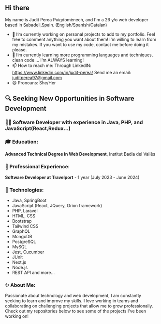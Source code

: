 ## Hi there 
My name is Judit Perea Puigdomènech, and I'm a 26 y/o web developer based in Sabadell,Spain.
(English/Spanish/Catalan)
- 🔭 I’m currently working on personal projects to add to my portfolio.
 Feel free to comment anything you want about them! I'm willing to learn from my mistakes.
 If you want to use my code, contact me before doing it please.
- 🌱 I’m currently learning more programming languages and techniques, clean code ... I'm ALWAYS learning!
- 📫 How to reach me:
  Through LinkedIN: https://www.linkedin.com/in/judit-perea/
  Send me an email: juditperea97@gmail.com
- 😄 Pronouns: She/Her
## 🔍 Seeking New Opportunities in Software Development

### 👩‍💻 Software Developer with experience in Java, PHP, and JavaScript(React,Redux...) 

### 🎓 Education:
**Advanced Technical Degree in Web Development**, Institut Badia del Vallès

### 💼 Professional Experience:
**Software Developer at Travelport** - 1 year (July 2023 - June 2024)

### 🔧 Technologies:
- Java, SpringBoot
- JavaScript (React, JQuery, Orion framework)
- PHP, Laravel
- HTML, CSS
- Bootstrap
- Tailwind CSS
- GraphQL
- MongoDB
- PostgreSQL
- MySQL
- Jest, Cucumber
- JUnit
- Next.js
- Node.js
- REST API
and more...

### ✨ About Me:
Passionate about technology and web development, I am constantly seeking to learn and improve my skills. I love working in teams and collaborating on challenging projects that allow me to grow professionally. Check out my repositories below to see some of the projects I've been working on!
